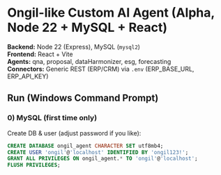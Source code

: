 # Ongil-like Custom AI Agent (Alpha, Node 22 + MySQL + React)

**Backend:** Node 22 (Express), MySQL (`mysql2`)  
**Frontend:** React + Vite  
**Agents:** qna, proposal, dataHarmonizer, esg, forecasting  
**Connectors:** Generic REST (ERP/CRM) via `.env` (ERP_BASE_URL, ERP_API_KEY)

## Run (Windows Command Prompt)

### 0) MySQL (first time only)
Create DB & user (adjust password if you like):
```sql
CREATE DATABASE ongil_agent CHARACTER SET utf8mb4;
CREATE USER 'ongil'@'localhost' IDENTIFIED BY 'ongil123!';
GRANT ALL PRIVILEGES ON ongil_agent.* TO 'ongil'@'localhost';
FLUSH PRIVILEGES;
